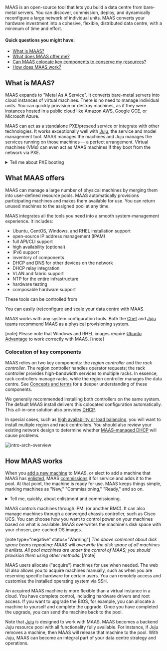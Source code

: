 MAAS is an open-source tool that lets you build a data centre from bare-metal servers. You can discover, commission, deploy, and dynamically reconfigure a large network of individual units.  MAAS converts your hardware investment into a cohesive, flexible, distributed data centre, with a minimum of time and effort.

#### Quick questions you might have:

* [What is MAAS?](#heading--what-is-maas)
* [What does MAAS offer me?](/t/about-maas/840#heading--what-maas-offers)
* [Can MAAS colocate key components to conserve my resources?](/t/about-maas/840#heading--colocation-of-key-components)
* [How does MAAS work?](/t/about-maas/840#heading--how-maas-works)

<h2 id="heading--what-is-maas">What is MAAS?</h2>

MAAS expands to "Metal As A Service". It converts bare-metal servers into cloud instances of virtual machines. There is no need to manage individual units. You can quickly provision or destroy machines, as if they were instances hosted in a public cloud like Amazon AWS, Google GCE, or Microsoft Azure.

MAAS can act as a standalone PXE/preseed service or integrate with other technologies. It works exceptionally well with [Juju](https://jaas.ai/docs/maas-cloud), the service and model management tool. MAAS manages the machines and Juju manages the services running on those machines -- a perfect arrangement.  Virtual machines (VMs) can even act as MAAS machines if they boot from the network via PXE.

<!-- ui
![deploying|690x385](https://discourse.maas.io/uploads/default/original/1X/d19eff9ef45c554d085ee1d657e4ddd810eac6df.jpeg)  
 ui -->
<!-- vanilla
![deploying|690x385](https://discourse.maas.io/uploads/default/original/1X/d19eff9ef45c554d085ee1d657e4ddd810eac6df.jpeg)  
 vanilla -->
<!-- cli
```
~/mnt/Dropbox/src/git/maas-rad $ maas admin machine deploy kbrpyq
Success.
Machine-readable output follows:
{
    "current_commissioning_result_id": 15,
    "memory_test_status": -1,
    "min_hwe_kernel": "",
    "pod": null,
    "status": 9,
    "power_type": "virsh",
    "status_name": "Deploying",
    "cache_sets": [],
    "bios_boot_method": "pxe",
    "power_state": "off",
    "current_installation_result_id": 80, ...
```
cli -->

<details><summary>Tell me about PXE booting</summary>

PXE stands for "Preboot Execution Environment," usually pronounced "pixie."  The term refers to a way of booting an OS image (or other software assembly) downloaded to a client via a NIC.  The NIC must be PXE-capable for this to work.  Many NICs can be configured to support PXE boot with a software switch.

</details>

<h2 id="heading--what-maas-offers">What MAAS offers</h2>

MAAS can manage a large number of physical machines by merging them into user-defined resource pools. MAAS automatically provisions participating machines and makes them available for use. You can return unused machines to the assigned pool at any time. 

MAAS integrates all the tools you need into a smooth system-management experience. It includes:

<!-- ui
- web UI (optimised for mobile devices)
 ui -->
<!-- vanilla
- web UI (optimised for mobile devices)
 vanilla -->
- Ubuntu, CentOS, Windows, and RHEL installation support
- open-source IP address management (IPAM)
- full API/CLI support
- high availability (optional)
- IPv6 support
- inventory of components
- DHCP and DNS for other devices on the network
- DHCP relay integration
- VLAN and fabric support
- NTP for the entire infrastructure
- hardware testing
- composable hardware support

These tools can be controlled from
<!-- vanilla
 a responsive web UI or a [CLI](/t/maas-cli/802) driven by a REST API.
 vanilla -->
<!-- ui
 a responsive web UI.
 ui -->
<!-- cli
 a [CLI](/t/maas-cli/802) driven by a REST API.
 cli -->
You can easily (re)configure and scale your data centre with MAAS.

<!-- ui
![mixed-states|690x438](https://discourse.maas.io/uploads/default/original/1X/00968a71b82ce01c45ae3b345ed6b1270d0927bf.jpeg)  
 ui -->
<!-- vanilla
![mixed-states|690x438](https://discourse.maas.io/uploads/default/original/1X/00968a71b82ce01c45ae3b345ed6b1270d0927bf.jpeg)  
 vanilla -->
<!-- cli
```
+-------------------+---------+-----------+------------+-------------+--------------+-------------------+
| Hostname          | Power   | Status    | Owner      | Zone        | Fabric       | Subnet            |
| System ID         | Type    | Vendor    | Pool       | Spaces      | VLAN         | MAC Address       |
+===================+=========+===========+============+=============+==============+===================+
| 52-54-00-15-36-f2 | on      | Deploying | admin      | Medications | Patient-Care | 192.168.123.0/24  |
| kbrpyq            | virsh   | QEMU      | MedRec     |             | untagged     | 52:54:00:15:36:f2 |
+-------------------+---------+-----------+------------+-------------+--------------+-------------------+
| 52-54-00-17-64-c8 | off     | Deployed  | admin      | Medications | Patient-Care | 192.168.123.0/24  |
| n4cgrm            | virsh   | QEMU      | Prescriber |             | untagged     | 52:54:00:17:64:c8 |
+-------------------+---------+-----------+------------+-------------+--------------+-------------------+
| 52-54-00-1d-47-95 | off     | Allocated | admin      | Payroll     | Patient-Care | 192.168.123.0/24  |
| b73rrn            | virsh   | QEMU      | StaffComp  |             | untagged     | 52:54:00:1d:47:95 |
+-------------------+---------+-----------+------------+-------------+--------------+-------------------+
| 52-54-00-1e-06-41 | off     | Deployed  | admin      | Medications | Patient-Care | 192.168.123.0/24  |
| ysf7g8            | virsh   | QEMU      | NurServ    |             | untagged     | 52:54:00:1e:06:41 |
+-------------------+---------+-----------+------------+-------------+--------------+-------------------+
| 52-54-00-1e-a5-7e | off     | Ready     | None       | ProServ     | Patient-Care | 192.168.123.0/24  |
| cnky7e            | virsh   | QEMU      | PhysDoc    |             | untagged     | 52:54:00:1e:a5:7e |
+-------------------+---------+-----------+------------+-------------+--------------+-------------------+
```
cli -->

MAAS works with any system configuration tools. Both the [Chef](https://www.chef.io/chef) and [Juju](https://jaas.ai/) teams recommend MAAS as a physical provisioning system.

[note]
Please note that Windows and RHEL images require [Ubuntu Advantage](https://www.ubuntu.com/support) to work correctly with MAAS.
[/note]

<h3 id="heading--colocation-of-key-components">Colocation of key components</h3>

MAAS relies on two key components: the *region controller* and the *rack controller*. The region controller handles operator requests; the rack controller provides high-bandwidth services to multiple racks. In essence, rack controllers manage racks, while the region controller manages the data centre.  See [Concepts and terms](/t/concepts-and-terms/785#heading--controllers) for a deeper understanding of these components.

We generally recommended installing both controllers on the same system.  The default MAAS install delivers this colocated configuration automatically. This all-in-one solution also provides [DHCP](/t/managing-dhcp/759). 

In special cases, such as [high availability or load balancing](/t/high-availability/804), you will want to install multiple region and rack controllers.  You should also review your existing network design to determine whether [MAAS-managed DHCP](/t/managing-dhcp/759) will cause problems.

![intro-arch-overview](https://discourse.maas.io/uploads/default/original/1X/5fc8edb2243aa4d4ac6ba7981a7b917fec27c480.png)

<h2 id="heading--how-maas-works">How MAAS works</h2>

When you [add a new machine](/t/add-machines/821#heading--add-a-node-manually) to MAAS, or elect to add a machine that MAAS has [enlisted](/t/add-machines/821#heading--enlistment), MAAS [commissions](/t/commission-machines/822) it for service and adds it to the pool.  At that point, the machine is ready for use. MAAS keeps things simple, marking machines as "New," "Commissioning," "Ready," and so on.

<details><summary>Tell me, quickly, about enlistment and commissioning.</summary>

There are two ways to add a machine to MAAS.  Assuming it's on the network and capable of PXE-booting, you can add it explicitly -- or MAAS can simply discover it when you turn it on.

Enlistment just means that MAAS discovers a machine when you turn it on, and presents it to the MAAS administrator, so that they can choose whether or not to commission it.  Machines that have only been enlisted will show up in the machine list as "New."

Commissioning means that MAAS has successfully booted the machine, scanned and recorded its resources, and prepared it for eventual deployment.  Machines that you explicitly add are automatically commissioned.  MAAS marks a successfully-commissioned machine as "Ready" in the machine list.

</details>

<!-- ui
![commissioning|606x400](https://discourse.maas.io/uploads/default/original/1X/605019de31078dd70df72ff199d812de13a30d00.jpeg)
 ui -->
<!-- vanilla
![commissioning|606x400](https://discourse.maas.io/uploads/default/original/1X/605019de31078dd70df72ff199d812de13a30d00.jpeg)
 vanilla -->
<!-- cli
```
+-------------------+---------+----------------+------------+-----
| 52-54-00-17-64-c8 | off     | Commissioning  | admin      | Medi
| n4cgrm            | virsh   | QEMU           | Prescriber |     
+-------------------+---------+----------------+------------+-----
```
cli -->

MAAS controls machines through IPMI (or another BMC). It can also manage machines through a converged chassis controller, such as Cisco UCS.  You can choose how you want to control power on your machines based on what is available.  MAAS overwrites the machine's disk space with your chosen, pre-cached OS images.

[note type="negative" status="Warning"]
*The above comment about disk space bears repeating: MAAS will overwrite the disk space of all machines it enlists. All pool machines are under the control of MAAS; you should provision them using other methods.*
[/note]

MAAS users allocate ("acquire") machines for use when needed. The web UI also allows you to acquire machines manually, such as when you are reserving specific hardware for certain users. You can remotely access and customise the installed operating system via SSH.

<!-- ui
![acquire|690x363](https://discourse.maas.io/uploads/default/original/1X/8101d641c55d912cd66646bd99bbee9bb8f196ab.jpeg)
 ui -->
<!-- vanilla
![acquire|690x363](https://discourse.maas.io/uploads/default/original/1X/8101d641c55d912cd66646bd99bbee9bb8f196ab.jpeg)
 vanilla -->
<!-- cli
```
+-------------------+---------+-----------+------------+-------------+--------------+-------------------+
| 52-54-00-9b-e4-9a | off     | Ready     | None       | default     | Patient-Care | 192.168.123.0/24  |
| af8e33            | virsh   | QEMU      | default    |             | untagged     | 52:54:00:9b:e4:9a |
+-------------------+---------+-----------+------------+-------------+--------------+-------------------+

~ $ maas admin machines allocate system_id=af8e33
Success.
Machine-readable output follows:
{
...
    "min_hwe_kernel": "",
    "node_type_name": "Machine",
    "testing_status_name": "Passed",
    "network_test_status": -1,
    "interface_test_status": -1,
    "current_testing_result_id": 70,
    "cpu_count": 1,
    "storage_test_status": 2,
    "system_id": "af8e33",
    "status_name": "Allocated",
...
}
```
 cli -->

<!-- cli
When acquiring machines from the API/CLI, you can specify requirements ("constraints"). Common constraints are memory, CPU cores, connected networks, and assigned physical zone.

 cli -->
An acquired MAAS machine is more flexible than a virtual instance in a cloud. You have complete control, including hardware drivers and root access. If you want to upgrade the BIOS, for example, you can allocate a machine to yourself and complete the upgrade.  Once you have completed the upgrade, you can send the machine back to the pool.

Note that [Juju](https://jaas.ai/docs/maas-cloud) is designed to work with MAAS. MAAS becomes a backend Juju resource pool with all functionality fully available. For instance, if Juju removes a machine, then MAAS will release that machine to the pool.  With Juju, MAAS can become an integral part of your data centre strategy and operations.

